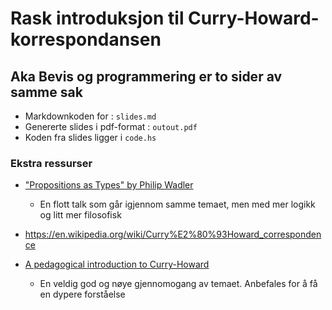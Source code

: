 # Rask introduksjon til Curry-Howard-korrespondansen
## Aka Bevis og programmering er to sider av samme sak

* Markdownkoden for : `slides.md`
* Genererte slides i pdf-format : `outout.pdf`
* Koden fra slides ligger i `code.hs`


### Ekstra ressurser


* ["Propositions as Types" by Philip Wadler
](https://youtu.be/IOiZatlZtGU)
    * En flott talk som går igjennom samme temaet, men med mer logikk og litt mer filosofisk

* https://en.wikipedia.org/wiki/Curry%E2%80%93Howard_correspondence

* [A pedagogical introduction to Curry-Howard](https://youtu.be/KcfD3Iv--UM)
  * En veldig god og nøye gjennomogang av temaet. Anbefales for å få en dypere forståelse